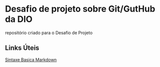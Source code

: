 # Desafio de projeto sobre Git/GutHub da DIO
repositório criado para o Desafio de Projeto 

## Links Úteis
[Sintaxe Basica Markdown](https://www.markdownguide.org/basic-syntax/)

